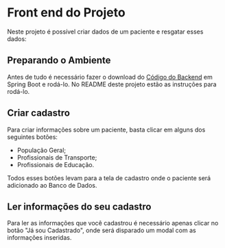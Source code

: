 # Front end do Projeto

Neste projeto é possível criar dados de um paciente e resgatar esses dados:

## Preparando o Ambiente

Antes de tudo é necessário fazer o download do [Código do Backend](https://github.com/hrq1408/projetoitau/tree/main/backend/vacinas-back) em Spring Boot e rodá-lo. No README deste projeto estão as instruções para rodá-lo.

## Criar cadastro

Para criar informações sobre um paciente, basta clicar em alguns dos seguintes botões:

- População Geral;
- Profissionais de Transporte;
- Profissionais de Educação.

Todos esses botões levam para a tela de cadastro onde o paciente será adicionado ao Banco de Dados.

## Ler informações do seu cadastro

Para ler as informações que você cadastrou é necessário apenas clicar no botão "Já sou Cadastrado", onde será disparado um modal com as informações inseridas.
